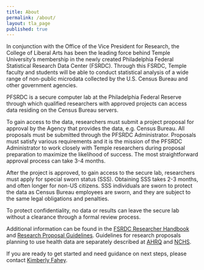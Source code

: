 ```yaml
---
title: About
permalink: /about/
layout: tla_page
published: true
---
```


In conjunction with the Office of the Vice President for Research, the College of Liberal Arts has been the leading force behind Temple University’s membership in the newly created Philadelphia Federal Statistical Research Data Center (FSRDC).  Through this FSRDC, Temple faculty and students will be able to conduct statistical analysis of a wide range of non-public microdata collected by the U.S. Census Bureau and other government agencies.

PFSRDC is a secure computer lab at the Philadelphia Federal Reserve through which qualified researchers with approved projects can access data residing on the Census Bureau servers.

To gain access to the data, researchers must submit a project proposal for approval by the Agency that provides the data, e.g. Census Bureau. All proposals must be submitted through the PFSRDC Administrator. Proposals must satisfy various requirements and it is the mission of the PFSRDC Administrator to work closely with Temple researchers during proposal preparation to maximize the likelihood of success. The most straightforward approval process can take 3-4 months.

After the project is approved, to gain access to the secure lab, researchers must apply for special sworn status (SSS). Obtaining SSS takes 2-3 months, and often longer for non-US citizens. SSS individuals are sworn to protect the data as Census Bureau employees are sworn, and they are subject to the same legal obligations and penalties.

To protect confidentiality, no data or results can leave the secure lab without a clearance through a formal review process.

Additional information can be found in the [FSRDC Researcher Handbook](https://web.sas.upenn.edu/pfsrdc/files/2016/10/Researcher_Handbook_20091119-2dnxywk.pdf) and [Research Proposal Guidelines](https://web.sas.upenn.edu/pfsrdc/files/2016/10/Research_Proposal_Guidelines-19r7mu0.pdf). Guidelines for research proposals planning to use health data are separately described at [AHRQ](https://meps.ahrq.gov/mepsweb/data_stats/onsite_datacenter.jsp#application) and [NCHS](http://www.cdc.gov/rdc/b3prosal/pp300.htm).

If you are ready to get started and need guidance on next steps, please contact [Kimberly Fahey](kimberly.fahey@temple.edu).
